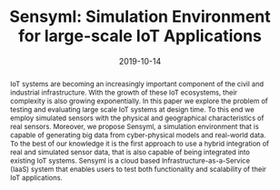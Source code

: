 ---
abstract: IoT systems are becoming an increasingly important component of the civil
  and industrial infrastructure. With the growth of these IoT ecosystems, their complexity
  is also growing exponentially. In this paper we explore the problem of testing and
  evaluating large scale IoT systems at design time. To this end we employ simulated
  sensors with the physical and geographical characteristics of real sensors. Moreover,
  we propose Sensyml, a simulation environment that is capable of generating big data
  from cyber-physical models and real-world data. To the best of our knowledge it
  is the first approach to use a hybrid integration of real and simulated sensor data,
  that is also capable of being integrated into existing IoT systems. Sensyml is a
  cloud based Infrastructure-as-a-Service (IaaS) system that enables users to test
  both functionality and scalability of their IoT applications.
authors:
- Haris Isakovic
- Radu Grosu
- Bernhard Wally
- Thomas Rausch
- Schahram Dustdar
- Gertrude Kappel
- Denise Ratasich
- Vanja Bisanovic
date: '2019-10-14'
featured: false
links:
- name: Publik
  url: https://publik.tuwien.ac.at/showentry.php?ID=284276&lang=1
publication_types:
- '0'
publishDate: '2019-10-14'
title: 'Sensyml: Simulation Environment for large-scale IoT Applications'
url_pdf: https://publik.tuwien.ac.at/files/publik_284276.pdf
---